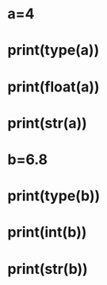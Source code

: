 # a=4
# print(type(a))
# print(float(a))
# print(str(a))

# b=6.8
# print(type(b))
# print(int(b))
# print(str(b))
